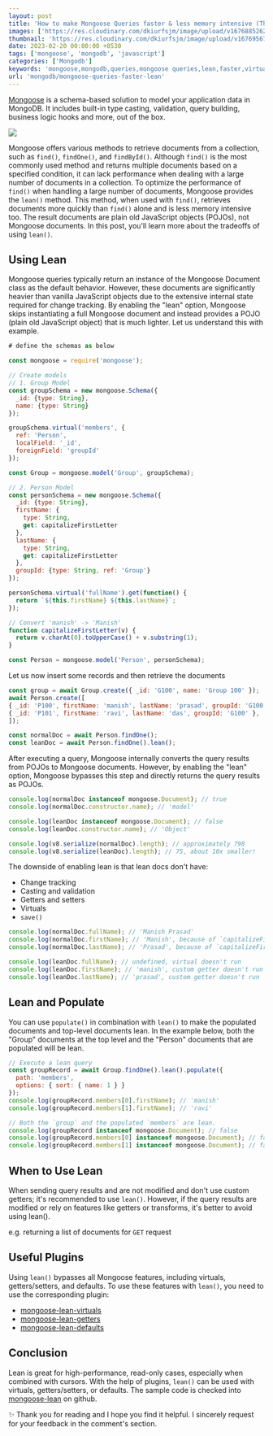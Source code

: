 ```yaml
---
layout: post
title: 'How to make Mongoose Queries faster & less memory intensive (The Lean Way)'
images: ['https://res.cloudinary.com/dkiurfsjm/image/upload/v1676885262/mongoose-lean_m3xter.png']
thumbnail: 'https://res.cloudinary.com/dkiurfsjm/image/upload/v1676956718/mongoose_logo_hr3blb.jpg'
date: 2023-02-20 00:00:00 +0530
tags: ['mongoose', 'mongodb', 'javascript']
categories: ['Mongodb']
keywords: 'mongoose,mongodb,queries,mongoose queries,lean,faster,virtuals,populate,document,subdocument'
url: 'mongodb/mongoose-queries-faster-lean'
---
```


[Mongoose](https://mongoosejs.com) is a schema-based solution to model your application data in MongoDB. It includes built-in type casting, validation, query building, business logic hooks and more, out of the box.

![](https://res.cloudinary.com/dkiurfsjm/image/upload/v1676885262/mongoose-lean_m3xter.png)

Mongoose offers various methods to retrieve documents from a collection, such as `find()`, `findOne()`, and `findById()`. Although `find()` is the most commonly used method and returns multiple documents based on a specified condition, it can lack performance when dealing with a large number of documents in a collection. To optimize the performance of `find()` when handling a large number of documents, Mongoose provides the `lean()` method. This method, when used with `find()`, retrieves documents more quickly than `find()` alone and is less memory intensive too. The result documents are plain old JavaScript objects (POJOs), not Mongoose documents. In this post, you'll learn more about the tradeoffs of using `lean()`.

## Using Lean

Mongoose queries typically return an instance of the Mongoose Document class as the default behavior. However, these documents are significantly heavier than vanilla JavaScript objects due to the extensive internal state required for change tracking. By enabling the "lean" option, Mongoose skips instantiating a full Mongoose document and instead provides a POJO (plain old JavaScript object) that is much lighter. Let us understand this with example.

```javascript
# define the schemas as below

const mongoose = require('mongoose');

// Create models
// 1. Group Model
const groupSchema = new mongoose.Schema({
  _id: {type: String},
  name: {type: String}
});

groupSchema.virtual('members', {
  ref: 'Person',
  localField: '_id',
  foreignField: 'groupId'
});

const Group = mongoose.model('Group', groupSchema);

// 2. Person Model
const personSchema = new mongoose.Schema({
  _id: {type: String},
  firstName: {
    type: String,
    get: capitalizeFirstLetter
  },
  lastName: {
    type: String,
    get: capitalizeFirstLetter
  },
  groupId: {type: String, ref: 'Group'} 
});

personSchema.virtual('fullName').get(function() {
  return `${this.firstName} ${this.lastName}`;
});

// Convert 'manish' -> 'Manish'
function capitalizeFirstLetter(v) {
  return v.charAt(0).toUpperCase() + v.substring(1);
}

const Person = mongoose.model('Person', personSchema);
```

Let us now insert some records and then retrieve the documents

```javascript
const group = await Group.create({ _id: 'G100', name: 'Group 100' });
await Person.create([
{ _id: 'P100', firstName: 'manish', lastName: 'prasad', groupId: 'G100' },
{ _id: 'P101', firstName: 'ravi', lastName: 'das', groupId: 'G100' },
]);

const normalDoc = await Person.findOne();
const leanDoc = await Person.findOne().lean();
```

After executing a query, Mongoose internally converts the query results from POJOs to Mongoose documents. However, by enabling the "lean" option, Mongoose bypasses this step and directly returns the query results as POJOs.

```javascript
console.log(normalDoc instanceof mongoose.Document); // true
console.log(normalDoc.constructor.name); // 'model'

console.log(leanDoc instanceof mongoose.Document); // false
console.log(leanDoc.constructor.name); // 'Object'

console.log(v8.serialize(normalDoc).length); // approximately 798
console.log(v8.serialize(leanDoc).length); // 75, about 10x smaller!
```

The downside of enabling lean is that lean docs don't have:

- Change tracking
- Casting and validation
- Getters and setters
- Virtuals
- `save()`

```javascript
console.log(normalDoc.fullName); // 'Manish Prasad'
console.log(normalDoc.firstName); // 'Manish', because of `capitalizeFirstLetter()`
console.log(normalDoc.lastName); // 'Prasad', because of `capitalizeFirstLetter()`

console.log(leanDoc.fullName); // undefined, virtual doesn't run
console.log(leanDoc.firstName); // 'manish', custom getter doesn't run
console.log(leanDoc.lastName); // 'prasad', custom getter doesn't run
```

## Lean and Populate

You can use `populate()` in combination with `lean()` to make the populated documents and top-level documents lean. In the example below, both the "Group" documents at the top level and the "Person" documents that are populated will be lean.

```javascript
// Execute a lean query
const groupRecord = await Group.findOne().lean().populate({
  path: 'members',
  options: { sort: { name: 1 } }
});
console.log(groupRecord.members[0].firstName); // 'manish'
console.log(groupRecord.members[1].firstName); // 'ravi'

// Both the `group` and the populated `members` are lean.
console.log(groupRecord instanceof mongoose.Document); // false
console.log(groupRecord.members[0] instanceof mongoose.Document); // false
console.log(groupRecord.members[1] instanceof mongoose.Document); // false

```

## When to Use Lean

When sending query results and are not modified and don't use custom getters; it's recommended to use `lean()`. However, if the query results are modified or rely on features like getters or transforms, it's better to avoid using lean().

e.g. returning a list of documents for `GET` request

## Useful Plugins

Using `lean()` bypasses all Mongoose features, including virtuals, getters/setters,
and defaults. To use these features with `lean()`, you need to use the corresponding plugin:

- [mongoose-lean-virtuals](https://plugins.mongoosejs.io/plugins/lean-virtuals)
- [mongoose-lean-getters](https://plugins.mongoosejs.io/plugins/lean-getters)
- [mongoose-lean-defaults](https://www.npmjs.com/package/mongoose-lean-defaults)

## Conclusion

Lean is great for high-performance, read-only cases, especially when combined with cursors. With the help of plugins, `lean()` can be used with virtuals, getters/setters, or defaults. The sample code is checked into [mongoose-lean](https://github.com/manisuec/techinsights-tutorials/tree/main/mongoose-lean) on github.

✨ Thank you for reading and I hope you find it helpful. I sincerely request for your feedback in the comment's section.